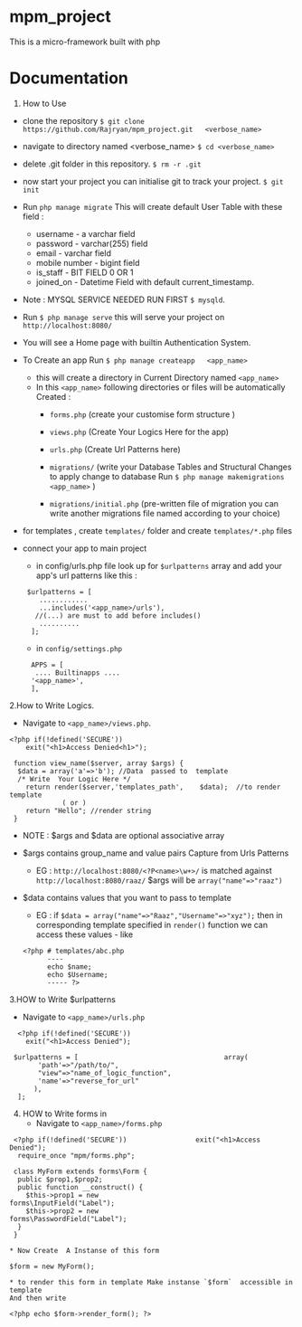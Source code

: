 # mpm_project
This is a micro-framework built with php

# Documentation

1. How to Use
- clone the repository
  `$ git clone https://github.com/Rajryan/mpm_project.git   <verbose_name>`

- navigate to directory named <verbose_name>
  `$ cd <verbose_name>`

- delete .git folder in this repository.
  `$ rm -r .git`

- now start your project you can initialise git to track your project.
 `$ git init`

- Run `php manage migrate`
  This will create default User Table with these field :
  * username \- a varchar field
  * password \- varchar(255) field
  * email \- varchar field
  * mobile number \- bigint field 
  * is_staff \- BIT FIELD 0 OR 1
  * joined_on \- Datetime Field with default current_timestamp.

- Note : MYSQL SERVICE NEEDED RUN FIRST `$ mysqld`.

- Run `$ php manage serve`
    this will serve your project on  `http://localhost:8080/`

- You will see a Home page with builtin Authentication System.

- To Create an app Run `$ php manage createapp   <app_name>`
  * this will create a directory in Current Directory named `<app_name>`
  * In this `<app_name>` following directories   or files will be automatically Created :
    + `forms.php` (create your  customise form structure )
    + `views.php` (Create Your Logics Here for the app)
    + `urls.php` (Create Url Patterns here)
    + `migrations/` (write your Database          Tables and Structural Changes
      to apply change to database Run 
      `$ php manage makemigrations <app_name>`
      )
    
    + `migrations/initial.php` (pre-written file of migration you can write another migrations file named according to your choice)
  
 * for templates , create `templates/` folder and create `templates/*.php` files 

 * connect your app to main project
   + in config/urls.php file look up for        `$urlpatterns` array and  add your app's url patterns  like  this :
    ```
     $urlpatterns = [
        ............
        ...includes('<app_name>/urls'), 
       //(...) are must to add before includes()
        ..........
      ];
    ```
   +  in `config/settings.php` 
    ```
      APPS = [
       .... Builtinapps ....
      '<app_name>',
      ],
    ```



2.How to Write Logics.
 
  - Navigate to  `<app_name>/views.php`.
   
```
<?php if(!defined('SECURE'))        
    exit("<h1>Access Denied<h1>");         
                                       
 function view_name($server, array $args) {                                  
  $data = array('a'=>'b'); //Data  passed to  template                                     
  /* Write  Your Logic Here */         
    return render($server,'templates_path',    $data);  //to render template         
             ( or )                           
    return "Hello"; //render string           
 }  
```
  - NOTE : $args and $data are optional associative array
  - $args  contains group_name and value pairs
    Capture from Urls  Patterns
    * EG : `http://localhost:8080/<?P<name>\w+>/` is matched against `http://localhost:8080/raaz/`
    $args will be `array("name"=>"raaz")`
   
  - $data contains values that you want to pass to template
    * EG : if
    `$data = array("name"=>"Raaz","Username"=>"xyz");` then 
    in corresponding template specified in `render()` function we can access these values - like 
    ```
    <?php # templates/abc.php
          ----
          echo $name;
          echo $Username;
          ----- ?>
    ```
  
3.HOW to Write $urlpatterns
  * Navigate to  `<app_name>/urls.php`
``` 
  <?php if(!defined('SECURE'))                
    exit("<h1>Access Denied");                
                                              
 $urlpatterns = [                                    array(                                  
       'path'=>"/path/to/",                   
       "view"=>"name_of_logic_function",      
       'name'=>"reverse_for_url"              
      ),                                      
  ];        
```
 
    
    
 4. HOW to Write forms in
    * Navigate to `<app_name>/forms.php`
 ```
  <?php if(!defined('SECURE'))                 exit("<h1>Access Denied");                 
   require_once "mpm/forms.php";             
                                             
  class MyForm extends forms\Form {          
   public $prop1,$prop2;                     
   public function __construct() {           
     $this->prop1 = new                        forms\InputField("Label");                 
     $this->prop2 = new                        forms\PasswordField("Label");              
   }                                         
  }            
 ```
   
    * Now Create  A Instanse of this form
   `$form = new MyForm();`
 
    * to render this form in template Make instanse `$form`  accessible in template
    And then write 
`<?php echo $form->render_form(); ?>`
